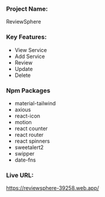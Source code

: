 ### Project Name:
ReviewSphere

### Key Features:
 - View Service
 - Add Service
 - Review 
 - Update
 - Delete


### Npm Packages
 - material-tailwind
 - axious
 - react-icon
 - motion
 - react counter
 - react router
 - react spinners
 - sweetalert2
 - swipper
 - date-fns

### Live URL:
https://reviewsphere-39258.web.app/